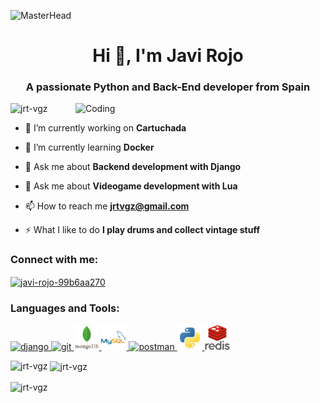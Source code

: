 ![MasterHead](https://drive.google.com/uc?id=1PpYZ5Y1bGDrt3tkiqIgjfRh7btz3YpuO)
<h1 align="center">Hi 👋, I'm Javi Rojo</h1>
<h3 align="center">A passionate Python and Back-End developer from Spain</h3>
<img align="right" alt="Coding" width="400" src="https://cdn.dribbble.com/users/1162077/screenshots/3848914/programmer.gif">

<p align="left"> <img src="https://komarev.com/ghpvc/?username=jrt-vgz&label=Profile%20views&color=0e75b6&style=flat" alt="jrt-vgz" /> </p>

- 🔭 I’m currently working on **Cartuchada**

- 🌱 I’m currently learning **Docker**

- 💬 Ask me about **Backend development with Django**

- 💬 Ask me about **Videogame development with Lua**

- 📫 How to reach me **jrtvgz@gmail.com**

- ⚡ What I like to do **I play drums and collect vintage stuff**

<h3 align="left">Connect with me:</h3>
<p align="left">
<a href="https://linkedin.com/in/javi-rojo-99b6aa270" target="blank"><img align="center" src="https://raw.githubusercontent.com/rahuldkjain/github-profile-readme-generator/master/src/images/icons/Social/linked-in-alt.svg" alt="javi-rojo-99b6aa270" height="30" width="40" /></a>
</p>

<h3 align="left">Languages and Tools:</h3>
<p align="left"> <a href="https://www.djangoproject.com/" target="_blank" rel="noreferrer"> <img src="https://cdn.worldvectorlogo.com/logos/django.svg" alt="django" width="40" height="40"/> </a> <a href="https://git-scm.com/" target="_blank" rel="noreferrer"> <img src="https://www.vectorlogo.zone/logos/git-scm/git-scm-icon.svg" alt="git" width="40" height="40"/> </a> <a href="https://www.mongodb.com/" target="_blank" rel="noreferrer"> <img src="https://raw.githubusercontent.com/devicons/devicon/master/icons/mongodb/mongodb-original-wordmark.svg" alt="mongodb" width="40" height="40"/> </a> <a href="https://www.mysql.com/" target="_blank" rel="noreferrer"> <img src="https://raw.githubusercontent.com/devicons/devicon/master/icons/mysql/mysql-original-wordmark.svg" alt="mysql" width="40" height="40"/> </a> <a href="https://postman.com" target="_blank" rel="noreferrer"> <img src="https://www.vectorlogo.zone/logos/getpostman/getpostman-icon.svg" alt="postman" width="40" height="40"/> </a> <a href="https://www.python.org" target="_blank" rel="noreferrer"> <img src="https://raw.githubusercontent.com/devicons/devicon/master/icons/python/python-original.svg" alt="python" width="40" height="40"/> </a> <a href="https://redis.io" target="_blank" rel="noreferrer"> <img src="https://raw.githubusercontent.com/devicons/devicon/master/icons/redis/redis-original-wordmark.svg" alt="redis" width="40" height="40"/> </a> </p>

<p><img align="left" src="https://github-readme-stats.vercel.app/api/top-langs?username=jrt-vgz&show_icons=true&locale=en&layout=compact" alt="jrt-vgz" /></p>

<p>&nbsp;<img align="center" src="https://github-readme-stats.vercel.app/api?username=jrt-vgz&show_icons=true&locale=en" alt="jrt-vgz" /></p>

<p><img align="center" src="https://github-readme-streak-stats.herokuapp.com/?user=jrt-vgz&" alt="jrt-vgz" /></p>
